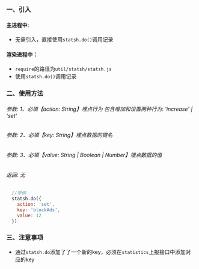 ### 一、引入
#### 主进程中:
- 无需引入，直接使用`statsh.do()`调用记录
#### 渲染进程中：
- `require`的路径为`util/statsh/statsh.js`
- 使用`statsh.do()`调用记录

### 二、使用方法
###### 参数: 1、必填【action: String】埋点行为  包含增加和设置两种行为: 'increase' | 'set'
###### 参数: 2、必填【key: String】埋点数据的键名 
###### 参数: 3、必填【value: String | Boolean | Number】埋点数据的值
###### 返回: 无

```javascript
  //举例
  statsh.do({
    action: 'set',
    key: 'blockAds',
    value: 12
  })
```

### 三、注意事项
- 通过`statsh.do`添加了了一个新的key，必须在`statistics`上报接口中添加对应的key